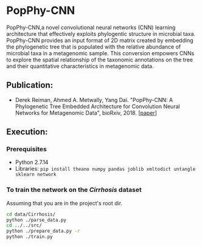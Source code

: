 # PopPhy-CNN

PopPhy-CNN,a novel convolutional neural networks (CNN) learning architecture that effectively exploits phylogentic structure in microbial taxa. PopPhy-CNN provides an input format of 2D matrix created by embedding the phylogenetic tree that is populated with the relative abundance of microbial taxa in a metagenomic sample. This conversion empowers CNNs to explore the spatial relationship of the taxonomic annotations on the tree and their quantitative characteristics in metagenomic data.


## Publication:
* Derek Reiman, Ahmed A. Metwally, Yang Dai. "PopPhy-CNN: A Phylogenetic Tree Embedded Architecture for Convolution Neural Networks for Metagenomic Data", bioRxiv, 2018.  [[paper](https://www.biorxiv.org/content/early/2018/01/31/257931)]

## Execution:

### Prerequisites
  - Python 2.7.14
  - Libraries: `pip install theano numpy pandas joblib xmltodict untangle sklearn network`
  
### To train the network on the *Cirrhosis* dataset
Assuming that you are in the project's root dir.
```bash
cd data/Cirrhosis/
python ./parse_data.py
cd ../../src/
python ./prepare_data.py -r
python ./train.py
``` 